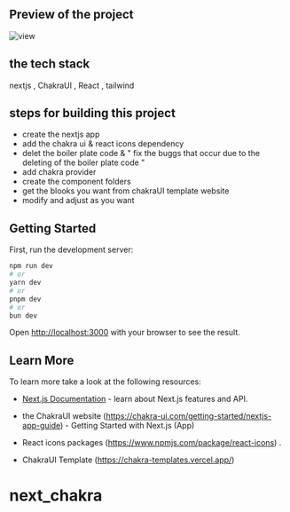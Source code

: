 ## Preview of the project 

![view](https://github.com/safoan/next_chakra/assets/49201059/1bf1b64a-e165-4546-9ca1-f1ba32c624a1)

## the tech stack 
nextjs , ChakraUI , React , tailwind

## steps for building this project 

- create the nextjs app
- add the chakra ui & react icons  dependency
- delet the boiler plate code & " fix the buggs that occur due to the deleting of the  boiler plate code "
- add chakra provider 
- create the component folders
- get the blooks you want from chakraUI template website 
- modify and adjust as you want 

## Getting Started

First, run the development server:

```bash
npm run dev
# or
yarn dev
# or
pnpm dev
# or
bun dev
```

Open [http://localhost:3000](http://localhost:3000) with your browser to see the result.


## Learn More

To learn more take a look at the following resources:

- [Next.js Documentation](https://nextjs.org/docs) - learn about Next.js features and API.

- the ChakraUI website (https://chakra-ui.com/getting-started/nextjs-app-guide) - Getting Started with Next.js (App)

- React icons packages (https://www.npmjs.com/package/react-icons) .

- ChakraUI Template (https://chakra-templates.vercel.app/)



# next_chakra
